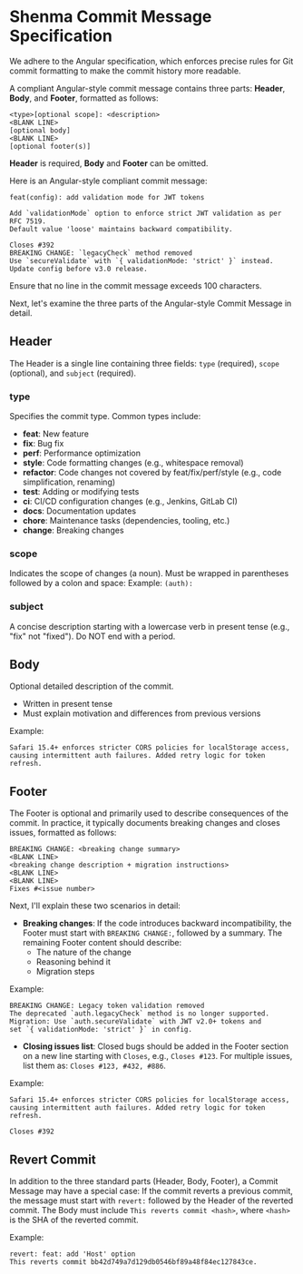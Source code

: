 # Shenma Commit Message Specification

We adhere to the Angular specification, which enforces precise rules for Git commit formatting to make the commit history more readable.

A compliant Angular-style commit message contains three parts: **Header**, **Body**, and **Footer**, formatted as follows:

```
<type>[optional scope]: <description>
<BLANK LINE>
[optional body]
<BLANK LINE>
[optional footer(s)]
```

**Header** is required, **Body** and **Footer** can be omitted.

Here is an Angular-style compliant commit message:

```
feat(config): add validation mode for JWT tokens

Add `validationMode` option to enforce strict JWT validation as per RFC 7519.
Default value 'loose' maintains backward compatibility.

Closes #392
BREAKING CHANGE: `legacyCheck` method removed
Use `secureValidate` with `{ validationMode: 'strict' }` instead.
Update config before v3.0 release.
```

Ensure that no line in the commit message exceeds 100 characters.

Next, let's examine the three parts of the Angular-style Commit Message in detail.

## Header

The Header is a single line containing three fields: `type` (required), `scope` (optional), and `subject` (required).

### type

Specifies the commit type. Common types include:

- **feat**: New feature
- **fix**: Bug fix
- **perf**: Performance optimization
- **style**: Code formatting changes (e.g., whitespace removal)
- **refactor**: Code changes not covered by feat/fix/perf/style (e.g., code simplification, renaming)
- **test**: Adding or modifying tests
- **ci**: CI/CD configuration changes (e.g., Jenkins, GitLab CI)
- **docs**: Documentation updates
- **chore**: Maintenance tasks (dependencies, tooling, etc.)
- **change**: Breaking changes

### scope

Indicates the scope of changes (a noun). Must be wrapped in parentheses followed by a colon and space:
Example: `(auth):`

### subject

A concise description starting with a lowercase verb in present tense (e.g., "fix" not "fixed").
Do NOT end with a period.

## Body

Optional detailed description of the commit.

- Written in present tense
- Must explain motivation and differences from previous versions

Example:

```
Safari 15.4+ enforces stricter CORS policies for localStorage access,
causing intermittent auth failures. Added retry logic for token refresh.
```

## Footer

The Footer is optional and primarily used to describe consequences of the commit. In practice, it typically documents breaking changes and closes issues, formatted as follows:

```
BREAKING CHANGE: <breaking change summary>
<BLANK LINE>
<breaking change description + migration instructions>
<BLANK LINE>
<BLANK LINE>
Fixes #<issue number>
```

Next, I'll explain these two scenarios in detail:

- **Breaking changes**: If the code introduces backward incompatibility, the Footer must start with `BREAKING CHANGE:`, followed by a summary. The remaining Footer content should describe:
    - The nature of the change
    - Reasoning behind it
    - Migration steps

Example:

```
BREAKING CHANGE: Legacy token validation removed
The deprecated `auth.legacyCheck` method is no longer supported.
Migration: Use `auth.secureValidate` with JWT v2.0+ tokens and
set `{ validationMode: 'strict' }` in config.
```

- **Closing issues list**: Closed bugs should be added in the Footer section on a new line starting with `Closes`, e.g., `Closes #123`. For multiple issues, list them as: `Closes #123, #432, #886`.

Example:

```
Safari 15.4+ enforces stricter CORS policies for localStorage access,
causing intermittent auth failures. Added retry logic for token refresh.

Closes #392
```

## Revert Commit

In addition to the three standard parts (Header, Body, Footer), a Commit Message may have a special case: If the commit reverts a previous commit, the message must start with `revert:` followed by the Header of the reverted commit. The Body must include `This reverts commit <hash>`, where `<hash>` is the SHA of the reverted commit.

Example:

```
revert: feat: add 'Host' option
This reverts commit bb42d749a7d129db0546bf89a48f84ec127843ce.
```
